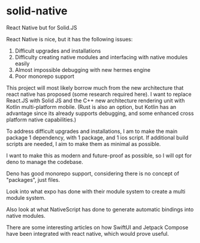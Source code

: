 # solid-native
 React Native but for Solid.JS

React Native is nice, but it has the following issues:
1. Difficult upgrades and installations
2. Difficulty creating native modules and interfacing with native modules easily
3. Almost impossible debugging with new hermes engine
4. Poor monorepo support

This project will most likely borrow much from the new architecture that react native 
has proposed (some research required here). I want to replace React.JS with Solid JS and
the C++ new architecture rendering unit with Kotlin multi-platform mobile.
(Rust is also an option, but Kotlin has an advantage since its already supports debugging,
and some enhanced cross platform native capabilities.)

To address difficult upgrades and installations, I am to make the main package 1 dependency, 
with 1 package, and 1 ios script. If additional build scripts are needed, I aim to make them
as minimal as possible.

I want to make this as modern and future-proof as possible, so I will opt for deno to manage 
the codebase.

Deno has good monorepo support, considering there is no concept of "packages", just files.

Look into what expo has done with their module system to create a multi module system.

Also look at what NativeScript has done to generate automatic bindings into native modules.

There are some interesting articles on how SwiftUI and Jetpack Compose have been integrated with
react native, which would prove useful.




